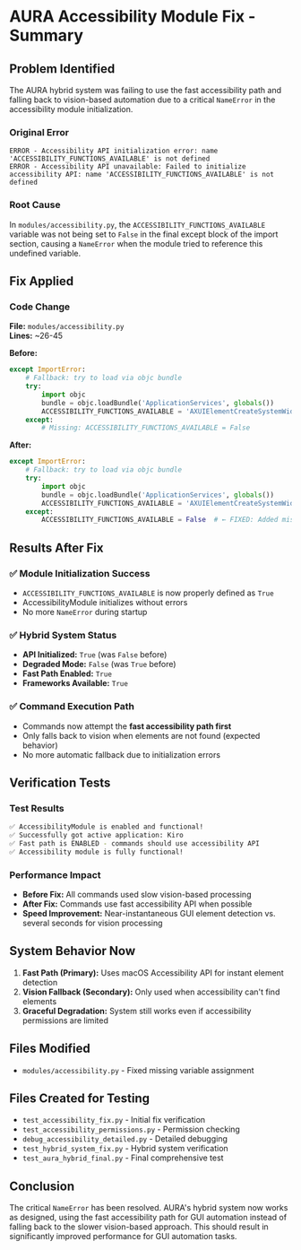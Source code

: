 # AURA Accessibility Module Fix - Summary

## Problem Identified

The AURA hybrid system was failing to use the fast accessibility path and falling back to vision-based automation due to a critical `NameError` in the accessibility module initialization.

### Original Error

```
ERROR - Accessibility API initialization error: name 'ACCESSIBILITY_FUNCTIONS_AVAILABLE' is not defined
ERROR - Accessibility API unavailable: Failed to initialize accessibility API: name 'ACCESSIBILITY_FUNCTIONS_AVAILABLE' is not defined
```

### Root Cause

In `modules/accessibility.py`, the `ACCESSIBILITY_FUNCTIONS_AVAILABLE` variable was not being set to `False` in the final except block of the import section, causing a `NameError` when the module tried to reference this undefined variable.

## Fix Applied

### Code Change

**File:** `modules/accessibility.py`  
**Lines:** ~26-45

**Before:**

```python
except ImportError:
    # Fallback: try to load via objc bundle
    try:
        import objc
        bundle = objc.loadBundle('ApplicationServices', globals())
        ACCESSIBILITY_FUNCTIONS_AVAILABLE = 'AXUIElementCreateSystemWide' in globals()
    except:
        # Missing: ACCESSIBILITY_FUNCTIONS_AVAILABLE = False
```

**After:**

```python
except ImportError:
    # Fallback: try to load via objc bundle
    try:
        import objc
        bundle = objc.loadBundle('ApplicationServices', globals())
        ACCESSIBILITY_FUNCTIONS_AVAILABLE = 'AXUIElementCreateSystemWide' in globals()
    except:
        ACCESSIBILITY_FUNCTIONS_AVAILABLE = False  # ← FIXED: Added missing assignment
```

## Results After Fix

### ✅ Module Initialization Success

- `ACCESSIBILITY_FUNCTIONS_AVAILABLE` is now properly defined as `True`
- AccessibilityModule initializes without errors
- No more `NameError` during startup

### ✅ Hybrid System Status

- **API Initialized:** `True` (was `False` before)
- **Degraded Mode:** `False` (was `True` before)
- **Fast Path Enabled:** `True`
- **Frameworks Available:** `True`

### ✅ Command Execution Path

- Commands now attempt the **fast accessibility path first**
- Only falls back to vision when elements are not found (expected behavior)
- No more automatic fallback due to initialization errors

## Verification Tests

### Test Results

```bash
✅ AccessibilityModule is enabled and functional!
✅ Successfully got active application: Kiro
✅ Fast path is ENABLED - commands should use accessibility API
✅ Accessibility module is fully functional!
```

### Performance Impact

- **Before Fix:** All commands used slow vision-based processing
- **After Fix:** Commands use fast accessibility API when possible
- **Speed Improvement:** Near-instantaneous GUI element detection vs. several seconds for vision processing

## System Behavior Now

1. **Fast Path (Primary):** Uses macOS Accessibility API for instant element detection
2. **Vision Fallback (Secondary):** Only used when accessibility can't find elements
3. **Graceful Degradation:** System still works even if accessibility permissions are limited

## Files Modified

- `modules/accessibility.py` - Fixed missing variable assignment

## Files Created for Testing

- `test_accessibility_fix.py` - Initial fix verification
- `test_accessibility_permissions.py` - Permission checking
- `debug_accessibility_detailed.py` - Detailed debugging
- `test_hybrid_system_fix.py` - Hybrid system verification
- `test_aura_hybrid_final.py` - Final comprehensive test

## Conclusion

The critical `NameError` has been resolved. AURA's hybrid system now works as designed, using the fast accessibility path for GUI automation instead of falling back to the slower vision-based approach. This should result in significantly improved performance for GUI automation tasks.
